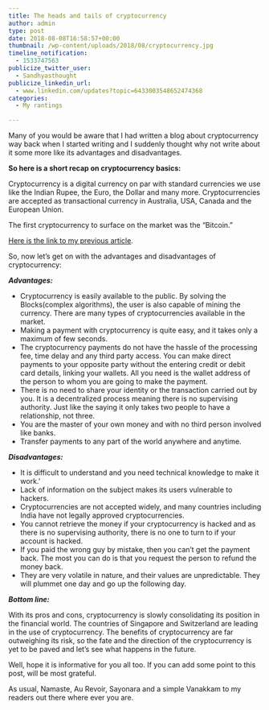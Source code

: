 ```yaml
---
title: The heads and tails of cryptocurrency
author: admin
type: post
date: 2018-08-08T16:58:57+00:00
thumbnail: /wp-content/uploads/2018/08/cryptocurrency.jpg
timeline_notification:
  - 1533747563
publicize_twitter_user:
  - Sandhyasthought
publicize_linkedin_url:
  - www.linkedin.com/updates?topic=6433003548652474368
categories:
  - My rantings

---
```

Many of you would be aware that I had written a blog about cryptocurrency way back when I started writing and I suddenly thought why not write about it some more like its advantages and disadvantages.

**So here is a short recap on cryptocurrency basics:**

Cryptocurrency is a digital currency on par with standard currencies we use like the Indian Rupee, the Euro, the Dollar and many more. Cryptocurrencies are accepted as transactional currency in Australia, USA, Canada and the European Union.

The first cryptocurrency to surface on the market was the “Bitcoin.”

[Here is the link to my previous article][1].

So, now let’s get on with the advantages and disadvantages of cryptocurrency:

**_Advantages:_**

  * Cryptocurrency is easily available to the public. By solving the Blocks(complex algorithms), the user is also capable of mining the currency. There are many types of cryptocurrencies available in the market.
  * Making a payment with cryptocurrency is quite easy, and it takes only a maximum of few seconds.
  * The cryptocurrency payments do not have the hassle of the processing fee, time delay and any third party access. You can make direct payments to your opposite party without the entering credit or debit card details, linking your wallets. All you need is the wallet address of the person to whom you are going to make the payment.
  * There is no need to share your identity or the transaction carried out by you. It is a decentralized process meaning there is no supervising authority. Just like the saying it only takes two people to have a relationship, not three.
  * You are the master of your own money and with no third person involved like banks.
  * Transfer payments to any part of the world anywhere and anytime.

**_Disadvantages:_**

  * It is difficult to understand and you need technical knowledge to make it work.’
  * Lack of information on the subject makes its users vulnerable to hackers.
  * Cryptocurrencies are not accepted widely, and many countries including India have not legally approved cryptocurrencies.
  * You cannot retrieve the money if your cryptocurrency is hacked and as there is no supervising authority, there is no one to turn to if your account is hacked.
  * If you paid the wrong guy by mistake, then you can’t get the payment back. The most you can do is that you request the person to refund the money back.
  * They are very volatile in nature, and their values are unpredictable. They will plummet one day and go up the following day.

**_Bottom line:_**

With its pros and cons, cryptocurrency is slowly consolidating its position in the financial world. The countries of Singapore and Switzerland are leading in the use of cryptocurrency. The benefits of cryptocurrency are far outweighing its risk, so the fate and the direction of the cryptocurrency is yet to be paved and let’s see what happens in the future.

Well, hope it is informative for you all too. If you can add some point to this post, will be most grateful.

As usual, Namaste, Au Revoir, Sayonara and a simple Vanakkam to my readers out there where ever you are.

 [1]: https://sandhyasthoughtsblog.wordpress.com/2017/10/12/cryptocurrency/